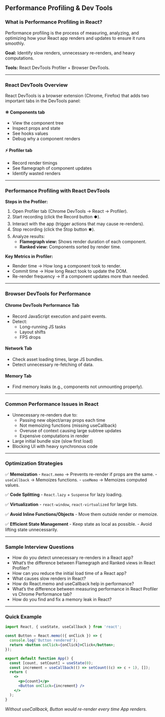 ## Performance Profiling & Dev Tools

### What is Performance Profiling in React?

Performance profiling is the process of measuring, analyzing, and optimizing how your React app renders and updates to ensure it runs smoothly.

**Goal:** Identify slow renders, unnecessary re-renders, and heavy computations.

**Tools:** React DevTools Profiler + Browser DevTools.

---

### React DevTools Overview

React DevTools is a browser extension (Chrome, Firefox) that adds two important tabs in the DevTools panel:

#### ⚛️ Components tab

- View the component tree
- Inspect props and state
- See hooks values
- Debug why a component renders

#### ⚡ Profiler tab

- Record render timings
- See flamegraph of component updates
- Identify wasted renders

---

### Performance Profiling with React DevTools

**Steps in the Profiler:**

1. Open Profiler tab (Chrome DevTools → React → Profiler).
2. Start recording (click the Record button ⏺️).
3. Interact with the app (trigger actions that may cause re-renders).
4. Stop recording (click the Stop button ⏹️).
5. Analyze results:
   - **Flamegraph view:** Shows render duration of each component.
   - **Ranked view:** Components sorted by render time.

**Key Metrics in Profiler:**

- Render time → How long a component took to render.
- Commit time → How long React took to update the DOM.
- Re-render frequency → If a component updates more than needed.

---

### Browser DevTools for Performance

#### Chrome DevTools Performance Tab

- Record JavaScript execution and paint events.
- Detect:
  - Long-running JS tasks
  - Layout shifts
  - FPS drops

#### Network Tab

- Check asset loading times, large JS bundles.
- Detect unnecessary re-fetching of data.

#### Memory Tab

- Find memory leaks (e.g., components not unmounting properly).

---

### Common Performance Issues in React

- Unnecessary re-renders due to:
  - Passing new object/array props each time
  - Not memoizing functions (missing useCallback)
  - Overuse of context causing large subtree updates
  - Expensive computations in render
- Large initial bundle size (slow first load)
- Blocking UI with heavy synchronous code

---

### Optimization Strategies

✅ **Memoization** - `React.memo` → Prevents re-render if props are the same. - `useCallback` → Memoizes functions. - `useMemo` → Memoizes computed values.

✅ **Code Splitting** - `React.lazy` + `Suspense` for lazy loading.

✅ **Virtualization** - `react-window`, `react-virtualized` for large lists.

✅ **Avoid Inline Functions/Objects** - Move them outside render or memoize.

✅ **Efficient State Management** - Keep state as local as possible. - Avoid lifting state unnecessarily.

---

### Sample Interview Questions

- How do you detect unnecessary re-renders in a React app?
- What’s the difference between Flamegraph and Ranked views in React Profiler?
- How can you reduce the initial load time of a React app?
- What causes slow renders in React?
- How do React.memo and useCallback help in performance?
- What’s the difference between measuring performance in React Profiler vs Chrome Performance tab?
- How do you find and fix a memory leak in React?

---

### Quick Example

```jsx
import React, { useState, useCallback } from 'react';

const Button = React.memo(({ onClick }) => {
  console.log('Button rendered');
  return <button onClick={onClick}>Click</button>;
});

export default function App() {
  const [count, setCount] = useState(0);
  const increment = useCallback(() => setCount((c) => c + 1), []);
  return (
    <>
      <p>{count}</p>
      <Button onClick={increment} />
    </>
  );
}
```

_Without useCallback, Button would re-render every time App renders._
